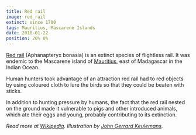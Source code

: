 ```yaml
---
title: Red rail
image: red_rail
extinct: since 1700
tags: Mauritius, Mascarene Islands
date: 2018-01-22
position: 20% 0%
---
```


[Red rail][1] (Aphanapteryx bonasia) is an extinct species of flightless rail.
It was endemic to the Mascarene island of [Mauritius][2], east of Madagascar in
the Indian Ocean.

Human hunters took advantage of an attraction red rail had to red objects by
using coloured cloth to lure the birds so that they could be beaten with
sticks.

In addition to hunting pressure by humans, the fact that the red rail nested on
the ground made it vulnerable to pigs and other introduced animals, which ate
their eggs and young, probably contributing to its extinction.

*Read more at [Wikipedia][3]. Illustration by [John Gerrard Keulemans][4].*

[1]: /2018/01/22/red-rail/
[2]: https://www.openstreetmap.org/#map=9/-20.2377/57.5739
[3]: https://en.wikipedia.org/wiki/Red_rail
[4]: https://ia800201.us.archive.org/BookReader/BookReaderImages.php?zip=/20/items/extinctbirdsatte00roth/extinctbirdsatte00roth_jp2.zip&file=extinctbirdsatte00roth_jp2/extinctbirdsatte00roth_0349.jp2&scale=1&rotate=0
